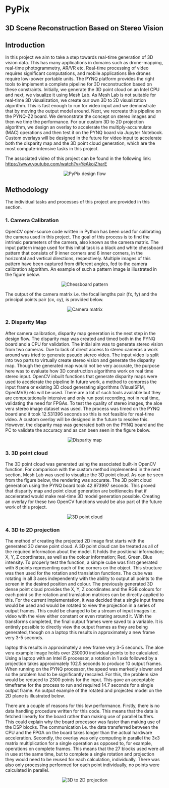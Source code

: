 # PyPix
## 3D Scene Reconstruction Based on Stereo Vision

## Introduction

<p align="left">
In this project we aim to take a step towards real-time generation of 3D vision data.
This has many applications in domains such as drone-mapping, real-time photogrammetry, AR/VR etc.
Real-time processing of video requires significant computations, and mobile applications like drones require low-power portable units. 
The PYNQ platform provides the right tools to implement a complete pipeline for 3D reconstruction based on these constraints. 
Initially, we generate the 3D point cloud on an Intel CPU and next, we visualize it using Mesh Lab.
As Mesh Lab is  not suitable for real-time 3D visualization, we create our own 3D to 2D visualization algorithm.
This is fast enough to run for video input and we demonstrate that by moving the output model around.
Next, we recreate this pipeline on the PYNQ-Z2 board. We demonstrate the concept on stereo images and then we time the performance. 
For our custom 3D to 2D projection algorithm, we design an overlay to accelerate the multiply-accumulate (MAC) operations and then test it on the PYNQ board via Jupyter Notebook.
Custom overlays will be designed in the future for video input to accelerate both the disparity map and the 3D point cloud generation, which are the most compute-intensive tasks in this project.

The associated video of this project can be found in the following link: https://www.youtube.com/watch?v=YeAkoiZharE

</p>

<p align="center">
  <img alt="PyPix design flow" src="https://github.com/smpis/PyPix/blob/master/images/PyPix_design_flow.png">
</p>

## Methodology

<p align="left">
The individual tasks and processes of this project are provided in this section.
</p>

### 1. Camera Calibration

<p align="left">
OpenCV open-source code written in Python has been used for calibrating the camera used in this project. The goal of this process is to find the intrinsic parameters of the camera, also known as the camera matrix. The input pattern image used for this initial task is a black and white chessboard pattern that consists of 9 inner corners and 6 inner corners, in the horizontal and vertical directions, respectively. Multiple images of this pattern have been captured from different angles, fed to the camera calibration algorithm. An example of such a pattern image is illustrated in the figure below.
</p>

<p align="center">
  <img alt="Chessboard pattern" src="https://github.com/smpis/PyPix/blob/master/images/chessboard_pattern.png">
</p>

<p align="left">
The output of the camera matrix i.e. the focal lengths pair (fx, fy) and the principal points pair (cx, cy), is provided below.
</p>

<p align="center">
  <img alt="Camera matrix" src="https://github.com/smpis/PyPix/blob/master/images/camera_matrix.PNG">
</p>

### 2. Disparity Map

<p align="left">
After camera calibration, disparity map generation is the next step in the design flow. The disparity map was created and timed both in the PYNQ board and a CPU for validation. The initial aim was to generate stereo vision from two cameras. Due to lack of direct access to stereo cameras a work around was tried to generate pseudo stereo video. The input video is split into two parts to virtually create stereo vision and generate the disparity map. Though the generated map would not be very accurate, the purpose here was to evaluate how 3D construction algorithms work on real time stereo input. OpenCV inbuilt functions  that generate disparity maps were used to accelerate the pipeline
In future work, a method to compress the input frame or existing 3D cloud generating algorithms (VisualSFM, OpenMVS) etc will be used. There are a lot of such tools available but they are computationally intensive and only run post recording, not in real time, validating the need for FPGAs. To test the quality of stereo images, the aloe vera stereo image dataset was used. The process was timed on the PYNQ board and it took 12.531396 seconds so this is not feasible for real-time video. A custom overlay will be designed in the future to resolve this. However, the disparity map was generated both on the PYNQ board and the PC to validate the accuracy and as can been seen in the figure below.
</p>

<p align="center">
  <img alt="Disparity map" src="https://github.com/smpis/PyPix/blob/master/images/disparity_map.PNG">
</p>

### 3. 3D point cloud

<p align="left">
The 3D point cloud was generated using the associated built-in OpenCV function. For comparison with the custom method implemented in the next section, Mesh Lab was used to visualize the 3D point cloud. As can be seen from the figure below, the rendering was accurate. The 3D point cloud generation using the PYNQ board took 42.973997 seconds. This proved that disparity map and point cloud generation are bottlenecks that if accelerated would make real-time 3D model generation possible. Creating an overlay for these two OpenCV functions would be also part of the future work of this project.
</p>

<p align="center">
  <img alt="3D point cloud" src="https://github.com/smpis/PyPix/blob/master/images/3d_recon_aloe.PNG">
</p>

### 4. 3D to 2D projection

<p align="left">
The method of creating the projected 2D image first starts with the generated 3D dense point cloud. A 3D point cloud can be treated as all of the required information about the model. It holds the positional information; X, Y, Z coordinates, as well as the colour information; Red, Green, Blue intensity. To properly test the function, a simple cube was first generated with 8 points representing each of the corners on the object. This structure was then used for the rotation and translation functions. The cube was rotating in all 3 axes independently with the ability to output all points to the screen in the desired position and colour. The previously generated 3D dense point cloud provides the X, Y, Z coordinates and the RGB colours for each point so the rotation and translation matrices can be directly applied to this. For the current implementation, it was decided that a single input frame would be used and would be rotated to view the projection in a series of output frames. This could be changed to be a stream of input images i.e. video with the view either constant or even rotating around it. With the transforms completed, the final output frames were saved to a variable. It is entirely possible to directly view the output frames as they are being generated, though on a laptop this results in approximately a new frame very 3-5 seconds.
</p>

<p align="left">
laptop this results in approximately a new frame very 3-5 seconds.
The aloe vera example image holds over 230000 individual points to be calculated. Using a laptop with an Intel i5 processor, a rotation in 1 axis followed by a projection takes approximately 102.5 seconds to produce 10 output frames. When running on the PYNQ processor, the speed was markedly slower and so the problem had to be significantly rescaled. For this, the problem size would be reduced to 2300 points for the input. This gave an acceptable timeframe for the process to run and required 14.7 seconds for a single output frame. An output example of the rotated and projected model on the 2D plane is illustrated below.
</p>

<p align="left">
There are a couple of reasons for this low performance. Firstly, there is no data handling procedure written for this code. This means that the data is fetched linearly for the board rather than making use of parallel buffers. This could explain why the board processor was faster than making use of the DSP blocks. The communication i.e. the data transferred between the CPU and the FPGA on the board takes longer than the actual hardware acceleration. Secondly, the overlay was only computing in parallel the 3x3 matrix multiplication for a single operation as opposed to, for example, operations on complete frames. This means that the 27 blocks used were all in use at the same time, but to complete a single rotation and projection they would need to be reused for each calculation, individually. There was also only processing performed for each point individually, no points were calculated in parallel.
</p>

<p align="center">
  <img alt="3D to 2D projection" src="https://github.com/smpis/PyPix/blob/master/images/output_2D_plane.PNG">
</p>
